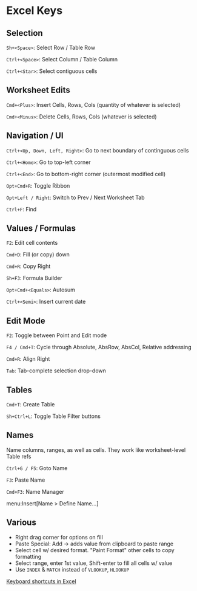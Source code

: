 # Excel Keys

## Selection

`Sh+<Space>`:  Select Row / Table Row

`Ctrl+<Space>`: Select Column / Table Column

`Ctrl+<Star>`: Select contiguous cells

## Worksheet Edits

`Cmd+<Plus>`: Insert Cells, Rows, Cols (quantity of whatever is selected)

`Cmd+<Minus>`: Delete Cells, Rows, Cols (whatever is selected)

## Navigation / UI

`Ctrl+<Up, Down, Left, Right>`: Go to next boundary of continguous cells

`Ctrl+<Home>`: Go to top-left corner

`Ctrl+<End>`: Go to bottom-right corner (outermost modified cell)

`Opt+Cmd+R`: Toggle Ribbon

`Opt+Left / Right`: Switch to Prev / Next Worksheet Tab

`Ctrl+F`: Find

## Values / Formulas

`F2`:  Edit cell contents

`Cmd+D`: Fill (or copy) down

`Cmd+R`: Copy Right

`Sh+F3`: Formula Builder 

`Opt+Cmd+<Equals>`: Autosum

`Ctrl+<Semi>`: Insert current date

## Edit Mode

`F2`: Toggle between Point and Edit mode

`F4 / Cmd+T`: Cycle through Absolute, AbsRow, AbsCol, Relative addressing

`Cmd+R`: Align Right

`Tab`: Tab-complete selection drop-down

## Tables

`Cmd+T`: Create Table

`Sh+Ctrl+L`: Toggle Table Filter buttons

## Names

Name columns, ranges, as well as cells. They work like worksheet-level Table refs

`Ctrl+G / F5`: Goto Name

`F3`: Paste Name 

`Cmd+F3`: Name Manager

menu:Insert[Name > Define Name...]

## Various

- Right drag corner for options on fill
- Paste Special: Add -> adds value from clipboard to paste range
- Select cell w/ desired format. "Paint Format" other cells to copy formatting
- Select range, enter 1st value, Shift-enter to fill all cells w/ value
- Use `INDEX` & `MATCH` instead of `VLOOKUP`, `HLOOKUP`

[Keyboard shortcuts in Excel](https://support.microsoft.com/en-us/office/keyboard-shortcuts-in-excel-1798d9d5-842a-42b8-9c99-9b7213f0040f)


